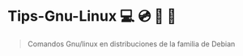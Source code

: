 # Tips-Gnu-Linux :computer:  :cd: :floppy_disk: :electric_plug:
>Comandos Gnu/linux en distribuciones de la familia de Debian
